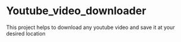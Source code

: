 # Youtube_video_downloader
This project helps to download any youtube video and save it at your desired location
